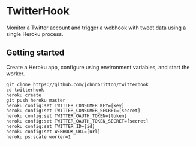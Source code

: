 # TwitterHook

Monitor a Twitter account and trigger a webhook with tweet data using a single Heroku process.

## Getting started

Create a Heroku app, configure using environment variables, and start the worker.

```
git clone https://github.com/johndbritton/twitterhook
cd twitterhook
heroku create
git push heroku master
heroku config:set TWITTER_CONSUMER_KEY=[key]
heroku config:set TWITTER_CONSUMER_SECRET=[secret]
heroku config:set TWITTER_OAUTH_TOKEN=[token]
heroku config:set TWITTER_OAUTH_TOKEN_SECRET=[secret]
heroku config:set TWITTER_ID=[id]
heroku config:set WEBHOOK_URL=[url]
heroku ps:scale worker=1
```

